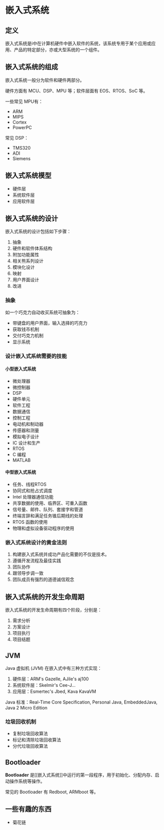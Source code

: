 # 嵌入式系统

## 定义

嵌入式系统是i中在计算机硬件中嵌入软件的系统，该系统专用于某个应用或应用、产品的特定部分，亦或大型系统的一个组件。

## 嵌入式系统的组成

嵌入式系统一般分为软件和硬件两部分。

硬件方面有 MCU、DSP、MPU 等；软件层面有 EOS、RTOS、SoC 等。

一些常见 MPU有：
- ARM
- MIPS
- Cortex
- PowerPC

常见 DSP：
- TMS320
- ADI
- Siemens

## 嵌入式系统模型

- 硬件层
- 系统软件层
- 应用软件层

## 嵌入式系统的设计

嵌入式系统的设计包括如下步骤：
1. 抽象
2. 硬件和软件体系结构
3. 附加功能属性
4. 相关熊系列设计
5. 模块化设计
6. 映射
7. 用户界面设计
8. 改进

### 抽象

如一个巧克力自动收买系统可抽象为：
- 带键盘的用户界面，输入选择的巧克力
- 获取钱币机制
- 交付巧克力机制
- 显示系统

### 设计嵌入式系统需要的技能

#### 小型嵌入式系统

- 微处理器
- 微控制器
- DSP
- 硬件单元
- 软件工程
- 数据通信
- 控制工程
- 电动机和制动器
- 传感器和测量
- 模拟电子设计
- IC 设计和生产
- RTOS
- C 编程
- MATLAB

#### 中型嵌入式系统

- 任务、线程RTOS
- 协同式和抢占式调度
- Intel 处理器通信功能
- 共享数据的使用、临界区、可重入函数
- 信号量、邮件、队列、套接字和管道
- 终端言辞和满足任务锥后期线的处理
- RTOS 函数的使用
- 物理和虚拟设备驱动程序的使用

### 嵌入式系统设计的黄金法则

1. 构建嵌入式系统并成功产品化需要的不仅是技术。
2. 遵循开发流程及最佳实践
3. 团队协作
4. 跟领导步调一致
5. 团队成员有强烈的道德诚信观念


## 嵌入式系统的开发生命周期

嵌入式系统的开发生命周期有四个阶段，分别是：
1. 需求分析
2. 方案设计
3. 项目执行
4. 项目结题

## JVM

Java 虚拟机 (JVM) 在嵌入式中有三种方式实现：
1. 硬件层：ARM's Gazelle, AJile's aj100
2. 系统软件层：Skelmir's Cee-J...
3. 应用层：Esmertec's Jbed, Kava KavaVM

Java 标准：Real-Time Core Specification, Personal Java, EmbeddedJava, Java 2 Micro Edition

### 垃圾回收机制

- 复制垃圾回收算法
- 标记和清除垃圾回收算法
- 分代垃圾回收算法

## Bootloader

**Bootloader** 是[[嵌入式系统]]中运行的第一段程序，用于初始化、分配内存、启动操作系统等操作。

常见的 Bootloader 有 Redboot, ARMboot 等。

## 一些有趣的东西

- 菊花链